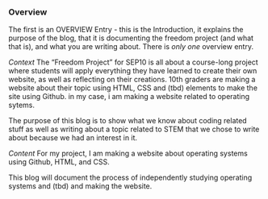 ### Overview

The first is an OVERVIEW Entry - this is the Introduction, it explains the purpose of the blog, that it is documenting the freedom project (and what that is), and what you are writing about.
There is _only one_ overview entry.

*Context*
The “Freedom Project” for SEP10 is all about a course-long project where students will apply everything they have learned to create their own website, as well as reflecting on their creations. 10th graders are making a website about their topic using HTML, CSS and (tbd) elements to make the site using Github. in my case, i am making a website related to operating sytems.

The purpose of this blog is to show what we know about coding related stuff as well as writing about a topic related to STEM that we chose to write about because we had an interest in it.

*Content*
For my project, I am making a website about operating systems using Github, HTML, and CSS.

This blog will document the process of independently studying operating systems and (tbd) and making the website.